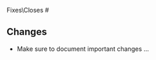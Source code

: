 <!-- Please fill out as much as you can. Feel free to remove all irrelevant bits -->

Fixes\Closes #<github issue>

## Changes
- Make sure to document important changes ...
